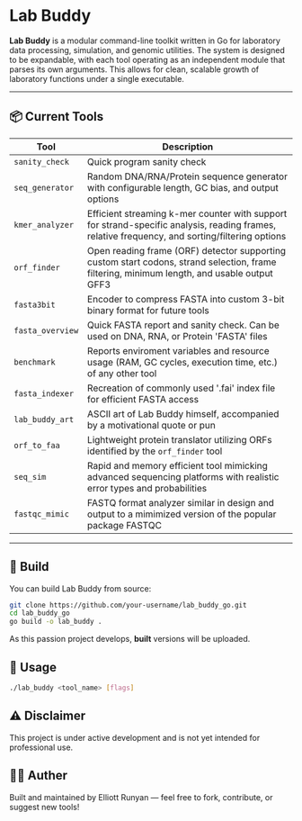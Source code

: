 # Lab Buddy

**Lab Buddy** is a modular command-line toolkit written in Go for laboratory data processing, simulation, and genomic utilities. The system is designed to be expandable, with each tool operating as an independent module that parses its own arguments. This allows for clean, scalable growth of laboratory functions under a single executable.

---

## 📦 Current Tools

| Tool | Description |
| ---- | ----------- |
| `sanity_check` | Quick program sanity check |
| `seq_generator` | Random DNA/RNA/Protein sequence generator with configurable length, GC bias, and output options |
| `kmer_analyzer` | Efficient streaming k-mer counter with support for strand-specific analysis, reading frames, relative frequency, and sorting/filtering options |
| `orf_finder` | Open reading frame (ORF) detector supporting custom start codons, strand selection, frame filtering, minimum length, and usable output GFF3 |
| `fasta3bit` | Encoder to compress FASTA into custom 3-bit binary format for future tools |
| `fasta_overview` | Quick FASTA report and sanity check. Can be used on DNA, RNA, or Protein 'FASTA' files |
| `benchmark` | Reports enviroment variables and resource usage (RAM, GC cycles, execution time, etc.) of any other tool |
| `fasta_indexer` | Recreation of commonly used '.fai' index file for efficient FASTA access |
| `lab_buddy_art` | ASCII art of Lab Buddy himself, accompanied by a motivational quote or pun |
| `orf_to_faa` | Lightweight protein translator utilizing ORFs identified by the `orf_finder` tool |
| `seq_sim` | Rapid and memory efficient tool mimicking advanced sequencing platforms with realistic error types and probabilities |
| `fastqc_mimic` | FASTQ format analyzer similar in design and output to a mimimized version of the popular package FASTQC |

---

## 🔧 Build

You can build Lab Buddy from source:

```bash
git clone https://github.com/your-username/lab_buddy_go.git
cd lab_buddy_go
go build -o lab_buddy .

```

As this passion project develops, **built** versions will be uploaded.

## 🚀 Usage

```bash
./lab_buddy <tool_name> [flags]
```

## ⚠️ Disclaimer

This project is under active development and is not yet intended for professional use.

## 👨‍💻 Auther

Built and maintained by Elliott Runyan — feel free to fork, contribute, or suggest new tools!
